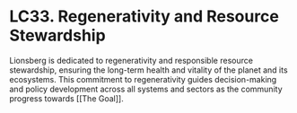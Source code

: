 # LC33. Regenerativity and Resource Stewardship

Lionsberg is dedicated to regenerativity and responsible resource stewardship, ensuring the long-term health and vitality of the planet and its ecosystems. This commitment to regenerativity guides decision-making and policy development across all systems and sectors as the community progress towards [[The Goal]].
